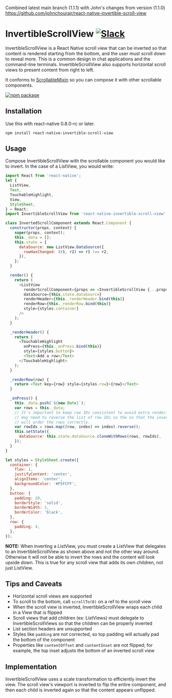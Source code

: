 ###
Combined latest main branch (1.1.1) with John's changes from version (1.1.0)
https://github.com/johnchourajr/react-native-invertible-scroll-view
###

# InvertibleScrollView [![Slack](http://slack.exponentjs.com/badge.svg)](http://slack.exponentjs.com)

InvertibleScrollView is a React Native scroll view that can be inverted so that content is rendered starting from the bottom, and the user must scroll down to reveal more. This is a common design in chat applications and the command-line terminals. InvertibleScrollView also supports horizontal scroll views to present content from right to left.

It conforms to [ScrollableMixin](https://github.com/exponentjs/react-native-scrollable-mixin) so you can compose it with other scrollable components.

[![npm package](https://nodei.co/npm/react-native-invertible-scroll-view.png?downloads=true&downloadRank=true&stars=true)](https://nodei.co/npm/react-native-invertible-scroll-view/)

## Installation
Use this with react-native 0.8.0-rc or later.

```
npm install react-native-invertible-scroll-view
```

## Usage

Compose InvertibleScrollView with the scrollable component you would like to invert. In the case of a ListView, you would write:

```js
import React from 'react-native';
let {
  ListView,
  Text,
  TouchableHighlight,
  View,
  StyleSheet,
} = React;
import InvertibleScrollView from 'react-native-invertible-scroll-view';

class InvertedScrollComponent extends React.Component {
  constructor(props, context) {
    super(props, context);
    this._data = [];
    this.state = {
      dataSource: new ListView.DataSource({
        rowHasChanged: (r1, r2) => r1 !== r2,
      }),
    };
  }

  render() {
    return (
      <ListView
        renderScrollComponent={props => <InvertibleScrollView {...props} inverted />}
        dataSource={this.state.dataSource}
        renderHeader={this._renderHeader.bind(this)}
        renderRow={this._renderRow.bind(this)}
        style={styles.container}
      />
    );
  }

  _renderHeader() {
    return (
      <TouchableHighlight
        onPress={this._onPress.bind(this)}
        style={styles.button}>
        <Text>Add a row</Text>
      </TouchableHighlight>
    );
  }

  _renderRow(row) {
    return <Text key={row} style={styles.row}>{row}</Text>
  }

  _onPress() {
    this._data.push(`${new Date}`);
    var rows = this._data;
    // It's important to keep row IDs consistent to avoid extra rendering. You
    // may need to reverse the list of row IDs so the so that the inversion
    // will order the rows correctly.
    var rowIds = rows.map((row, index) => index).reverse();
    this.setState({
      dataSource: this.state.dataSource.cloneWithRows(rows, rowIds),
    });
  }
}

let styles = StyleSheet.create({
  container: {
    flex: 1,
    justifyContent: 'center',
    alignItems: 'center',
    backgroundColor: '#F5FCFF',
  },
  button: {
    padding: 20,
    borderStyle: 'solid',
    borderWidth: 1,
    borderColor: 'black',
  },
  row: {
    padding: 4,
  },
});
```

**NOTE:** When inverting a ListView, you must create a ListView that delegates to an InvertibleScrollView as shown above and not the other way around. Otherwise it will not be able to invert the rows and the content will look upside down. This is true for any scroll view that adds its own children, not just ListView.

## Tips and Caveats

- Horizontal scroll views are supported
- To scroll to the bottom, call `scrollTo(0)` on a ref to the scroll view
- When the scroll view is inverted, InvertibleScrollView wraps each child in a View that is flipped
- Scroll views that add children (ex: ListViews) must delegate to InvertibleScrollViews so that the children can be properly inverted
- List section headers are unsupported
- Styles like `padding` are not corrected, so top padding will actually pad the bottom of the component
- Properties like `contentOffset` and `contentInset` are not flipped; for example, the top inset adjusts the bottom of an inverted scroll view

## Implementation

InvertibleScrollView uses a scale transformation to efficiently invert the view. The scroll view's viewport is inverted to flip the entire component, and then each child is inverted again so that the content appears unflipped.
